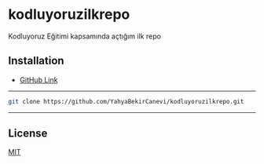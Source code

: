 # kodluyoruzilkrepo
Kodluyoruz Eğitimi kapsamında açtığım ilk repo

## Installation
* [GitHub Link](https://github.com/YahyaBekirCanevi/kodluyoruzilkrepo.git)

----

```bash
git clone https://github.com/YahyaBekirCanevi/kodluyoruzilkrepo.git
```

----

## License
[MIT](https://choosealicense.com/licenses/mit/)